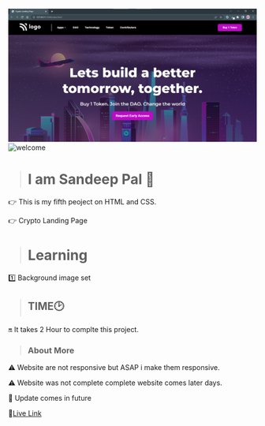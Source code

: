 ![thumbnail](thumbnail.png)
![welcome](https://img.shields.io/badge/Hello-Welcome-brightgreen)

> # I am Sandeep Pal 🙏
👉 This is my fifth peoject on HTML and CSS.

👉 Crypto Landing Page

> # Learning
1️⃣ Background image set
 
 

> ## TIME🕑

🔛 It takes 2 Hour to complte this project.

> ### About More
⚠️ Website are not responsive but ASAP i make them responsive.

⚠️ Website was not complete complete website comes later days.

🔁 Update comes in future 


🔗[Live Link](https://dashing-pothos-d80720.netlify.app/)






  